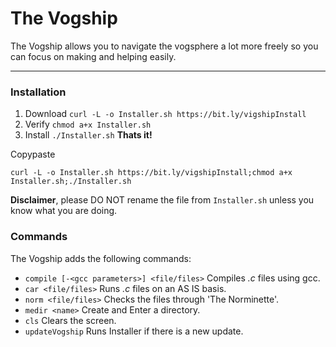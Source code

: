 # The Vogship
The Vogship allows you to navigate the vogsphere a lot more freely so you can focus on making and helping easily.
___
### Installation
1. Download `curl -L -o Installer.sh https://bit.ly/vigshipInstall`
2. Verify `chmod a+x Installer.sh`
3. Install `./Installer.sh`
**Thats it!**

Copypaste

``curl -L -o Installer.sh https://bit.ly/vigshipInstall;chmod a+x Installer.sh;./Installer.sh`` 

**Disclaimer**, please DO NOT rename the file from `Installer.sh` unless you know what you are doing.


### Commands
The Vogship adds the following commands:
- `compile [-<gcc parameters>] <file/files>` Compiles *.c* files using gcc. 
- `car <file/files>` Runs *.c* files on an AS IS basis.
- `norm <file/files>` Checks the files through 'The Norminette'.
- `medir <name>` Create and Enter a directory. 
- `cls` Clears the screen.
- `updateVogship` Runs Installer if there is a new update.
 


